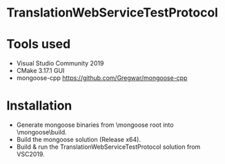 # TranslationWebServiceTestProtocol

# Tools used
* Visual Studio Community 2019
* CMake 3.17.1 GUI
* mongoose-cpp https://github.com/Gregwar/mongoose-cpp

# Installation
* Generate mongoose binaries from \mongoose root into \mongoose\build.
* Build the mongoose solution (Release x64).
* Build & run the TranslationWebServiceTestProtocol solution from VSC2019.
